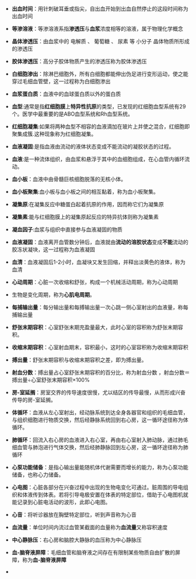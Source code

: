 - **出血时间**：用针刺破耳垂或指尖，自出血开始到出血自然停止的这段时间称为出血时间
- **等渗溶液**：等渗溶液系指**渗透压**与**血浆**浓度相等的溶液，属于物理化学概念
- **晶体渗透压**：由血浆中的 电解质 、 葡萄糖 、 尿素 等 小分子 晶体物质所形成的渗透压
- **胶体渗透压**：高分子胶体物质产生的渗透压称为胶体渗透压
- **白细胞渗出**：除淋巴细胞外，所有白细胞都能伸出伪足进行变形运动，使之能穿过毛细血管壁，这一过程称为白细胞渗出
- **血浆蛋白质**：血液中的血球蛋白质以外的蛋白质
- **血型**:通常是指**红细胞膜**上**特异性抗原**的类型，已发现的红细胞血型系统有29个。医学中最重要的是ABO血型系统和Rh血型系统。
- **红细胞凝集**:如果将两种血型不相容的血液滴加在玻片上并使之混合，红细胞即聚集成簇.这种现象称为红细胞凝集。
- **血液凝固**:是指血液由流动的液体状态变成不能流动的凝胶状态的过程。
- **血液**:是一种流体组织，由血浆和悬浮于其中的血细胞组成，在心血管内循环流动。
- **血小板**：血液中由骨髓巨核细胞脱落的无核小体。
- **血小板聚集**:血小板与血小板之间的相互黏着，称为血小板聚集。
- **凝集原**:在凝集反应中糖蛋白起着抗原的作用，因而称它们为凝集原
- **凝集素**:能与红细胞膜上的凝集原起反应的特异抗体则称为凝集素
- **凝血因子**:血浆与组织中直接参与血液凝固的物质
- **血液凝固**：血液离开血管数分钟后，血液就由**流动的溶胶状态**变成**不能**流动的胶冻状凝块，这一过程称为血液凝固
- **血清**：血液凝固后1-2小时，血凝块又发生回缩，并释出淡黄色的液体，称为血清

- **心动周期**：心脏一次收缩和舒张，构成一个机械活动周期，称为心动周期
- 生物是变化周期，称为**心肌电周期**。
- **每捕输出量**：每分输出量和每搏输出量一次心跳一侧心室射出的血液量，称每捕输出量
- **舒张末期容积**：心室舒张末期充盈量最大，此时心室的容积称为舒张末期容积。
- **收缩末期容积**：心室射血期末，容积最小，这时的心室容积称为收缩末期容积
- **搏出量**：舒张末期容积与收缩末期容积之差，即为搏出量。
- **射血分数**：搏出量占心室舒张末期容积的百分比，称为射血分数 ，射血分数＝搏出量÷心室舒张末期容积×100%
- **房-室延搁**：房室交界的传导速度很慢，尤以结区的传导最慢，从而形成兴奋传导的房-室延搁。
- **体循环**：血液从左心室射出，经动脉系统到达全身各器官和组织的毛细血管，与组织细胞进行物质交换，然后经静脉系统回到右心房，这一循环途径称为体循环。
- **肺循环**：回流入右心房的血液进入右心室，再由右心室射入肺动脉，通过肺毛细血管与肺泡进行气体交换，然后经肺静脉回到左心房，这一循环途径称为肺循环
- **心泵功能储备**：是指心输出量能随机体代谢需要而增长的能力，称为心泵功能储备，也称心力储备。
- **心电图**：心脏各部分在兴奋过程中出现的生物电变化可通过。脏周围的导电组织和体液传到体表。若将引导电极安置在体表的特定部位，借助于心电图机就能记录到心脏电活动的波形，此即心电图。
- **心音**：将听诊器放在胸壁特定部位，听到声音称为心音
- **血流量**：单位时间内流过血管某截面的血量称为**血流量**又称容积速度
- **中心静脉压**：右心房和脑腔大静脉的血压称为中心静脉压
- **血-脑脊液屏障**：毛细血管和脑脊液之间存在有限制某些物质自由扩散的屏障，称为**血-脑脊液屏障**
- 